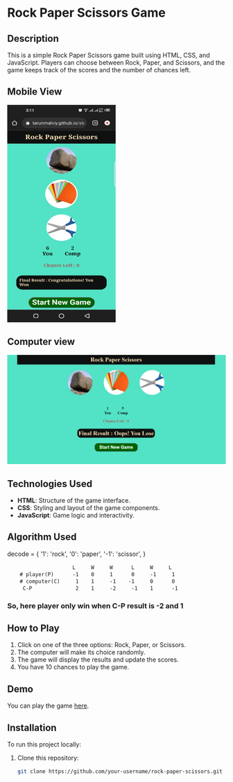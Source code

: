 # Rock Paper Scissors Game

## Description
This is a simple Rock Paper Scissors game built using HTML, CSS, and JavaScript. Players can choose between Rock, Paper, and Scissors, and the game keeps track of the scores and the number of chances left.

## Mobile View
<img src="screenshots/screenshot_mobile.jpg" alt="Gameplay Screenshot" width="250" height="500">

## Computer view
<img src="screenshots/Screenshot.png" alt="Gameplay Screenshot" >

## Technologies Used
- **HTML**: Structure of the game interface.
- **CSS**: Styling and layout of the game components.
- **JavaScript**: Game logic and interactivity.

## Algorithm Used

decode = {
        '1': 'rock',
        '0': 'paper',
        '-1': 'scissor',
    }

                         L     W     W      L     W     L                           
        # player(P)      -1    0     1      0     -1     1
        # computer(C)     1    1     -1    -1     0      0
         C-P              2    1     -2     -1    1      -1   

### So, here player only win when C-P result is -2 and 1 


## How to Play
1. Click on one of the three options: Rock, Paper, or Scissors.
2. The computer will make its choice randomly.
3. The game will display the results and update the scores.
4. You have 10 chances to play the game.

## Demo
You can play the game [here](https://tarunmalviy.github.io/stone-paper-scissors-game/).

## Installation
To run this project locally:
1. Clone this repository:
   ```bash
   git clone https://github.com/your-username/rock-paper-scissors.git
